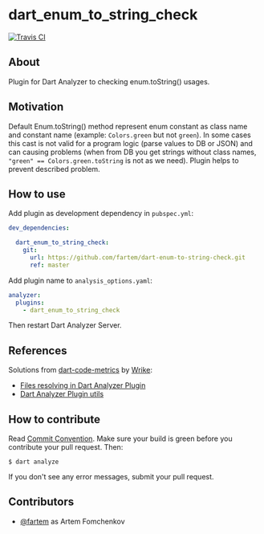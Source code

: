 # dart_enum_to_string_check

[![Travis CI](https://travis-ci.org/fartem/dart-enum-to-string-check.svg?branch=master)](https://travis-ci.org/fartem/dart-enum-to-string-check)

## About

Plugin for Dart Analyzer to checking enum.toString() usages.

## Motivation

Default Enum.toString() method represent enum constant as class name and constant name (example: `Colors.green` but not `green`). In some cases this cast is not valid for a program logic (parse values to DB or JSON) and can causing problems (when from DB you get strings without class names, `"green" == Colors.green.toString` is not as we need). Plugin helps to prevent described problem.

## How to use

Add plugin as development dependency in `pubspec.yml`:

```yaml
dev_dependencies:

  dart_enum_to_string_check:
    git:
      url: https://github.com/fartem/dart-enum-to-string-check.git
      ref: master

```

Add plugin name to `analysis_options.yaml`:

```yaml
analyzer:
  plugins:
    - dart_enum_to_string_check
```

Then restart Dart Analyzer Server.

## References

Solutions from [dart-code-metrics](https://github.com/wrike/dart-code-metrics) by [Wrike](https://github.com/wrike):
- [Files resolving in Dart Analyzer Plugin](https://github.com/fartem/dart-enum-to-string-check/blob/master/lib/src/analyzer_plugin/analyzer_plugin.dart)
- [Dart Analyzer Plugin utils](https://github.com/fartem/dart-enum-to-string-check/blob/master/lib/src/analyzer_plugin/analyzer_plugin_utils.dart)

## How to contribute

Read [Commit Convention](https://github.com/fartem/repository-rules/blob/master/commit-convention/COMMIT_CONVENTION.md). Make sure your build is green before you contribute your pull request. Then:

```shell
$ dart analyze
```

If you don't see any error messages, submit your pull request.

## Contributors

- [@fartem](https://github.com/fartem) as Artem Fomchenkov
